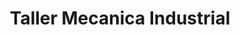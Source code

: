 ---
title: "Taller Mecanica Industrial"
url: /santa-tecla/taller-mecanica-industrial/
shop: Autowerkstatt
---
